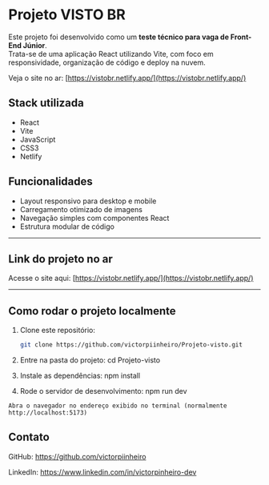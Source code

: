 
# Projeto VISTO BR

Este projeto foi desenvolvido como um **teste técnico para vaga de Front-End Júnior**.  
Trata-se de uma aplicação React utilizando Vite, com foco em responsividade, organização de código e deploy na nuvem.

Veja o site no ar: [https://vistobr.netlify.app/](https://vistobr.netlify.app/)



## Stack utilizada

-  React
-  Vite
-  JavaScript
- CSS3 
- Netlify




## Funcionalidades

- Layout responsivo para desktop e mobile  
- Carregamento otimizado de imagens  
- Navegação simples com componentes React  
- Estrutura modular de código


---

## Link do projeto no ar

Acesse o site aqui: [https://vistobr.netlify.app/](https://vistobr.netlify.app/)

---


## Como rodar o projeto localmente

1. Clone este repositório:
   ```bash
   git clone https://github.com/victorpiinheiro/Projeto-visto.git

  2. Entre na pasta do projeto:
    cd Projeto-visto

  3. Instale as dependências:
    npm install

  4. Rode o servidor de desenvolvimento:
    npm run dev

    Abra o navegador no endereço exibido no terminal (normalmente http://localhost:5173)


## Contato

GitHub: https://github.com/victorpiinheiro

LinkedIn: https://www.linkedin.com/in/victorpinheiro-dev

